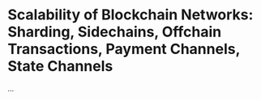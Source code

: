 # Scalability of Blockchain Networks: Sharding, Sidechains, Offchain Transactions, Payment Channels, State Channels

...
